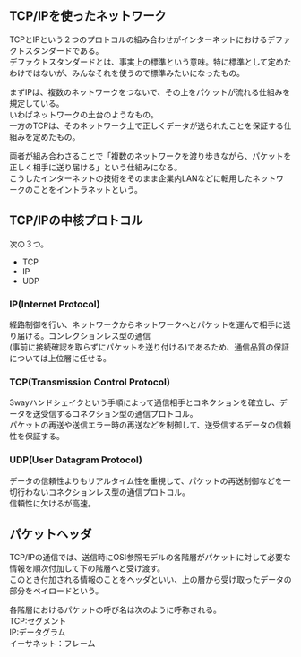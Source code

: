 ## TCP/IPを使ったネットワーク

TCPとIPという２つのプロトコルの組み合わせがインターネットにおけるデファクトスタンダードである。  
デファクトスタンダードとは、事実上の標準という意味。特に標準として定めたわけではないが、みんなそれを使うので標準みたいになったもの。  

まずIPは、複数のネットワークをつないで、その上をパケットが流れる仕組みを規定している。  
いわばネットワークの土台のようなもの。  
一方のTCPは、そのネットワーク上で正しくデータが送られたことを保証する仕組みを定めたもの。  

両者が組み合わさることで「複数のネットワークを渡り歩きながら、パケットを正しく相手に送り届ける」という仕組みになる。  
こうしたインターネットの技術をそのまま企業内LANなどに転用したネットワークのことをイントラネットという。  

## TCP/IPの中核プロトコル

次の３つ。  

- TCP
- IP
- UDP

### IP(Internet Protocol) 

経路制御を行い、ネットワークからネットワークへとパケットを運んで相手に送り届ける。コンレクションレス型の通信  
(事前に接続確認を取らずにパケットを送り付ける)であるため、通信品質の保証については上位層に任せる。  

### TCP(Transmission Control Protocol)

3wayハンドシェイクという手順によって通信相手とコネクションを確立し、データを送受信するコネクション型の通信プロトコル。  
パケットの再送や送信エラー時の再送などを制御して、送受信するデータの信頼性を保証する。  

### UDP(User Datagram Protocol)

データの信頼性よりもリアルタイム性を重視して、パケットの再送制御などを一切行わないコネクションレス型の通信プロトコル。  
信頼性に欠けるが高速。  



## パケットヘッダ

TCP/IPの通信では、送信時にOSI参照モデルの各階層がパケットに対して必要な情報を順次付加して下の階層へと受け渡す。  
このとき付加される情報のことをヘッダといい、上の層から受け取ったデータの部分をペイロードという。  

各階層におけるパケットの呼び名は次のように呼称される。  
TCP:セグメント  
IP:データグラム  
イーサネット：フレーム
